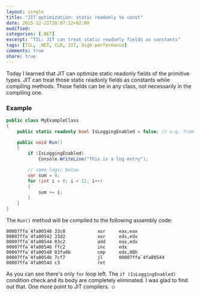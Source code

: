 ```yaml
---
layout: single
title: "JIT optimization: static readonly to const"
date: 2015-12-21T20:07:12+02:00
modified:
categories: [.NET]
excerpt: "TIL: JIT can treat static readonly fields as constants"
tags: [TIL, .NET, CLR, JIT, High-performance]
comments: true
share: true
---
```


Today I learned that JIT can optimize static readonly fields of the primitive types. JIT can treat those static readonly fields as constants while compiling methods. Those fields can be in any class, not necessarily in the compiling one.

### Example

```csharp
public class MyExampleClass
{
    public static readonly bool IsLoggingEnabled = false; // e.g. from config

    public void Run()
    {
        if (IsLoggingEnabled)
            Console.WriteLine("This is a log entry");

        // some logic below
        var sum = 0;
        for (int i = 0; i < 11; i++)
        {
            sum += i;
        }
    }
}
```

The `Run()` method will be compiled to the following assembly code:

```
00007ffa`4fa00540 33c0            xor     eax,eax
00007ffa`4fa00542 33d2            xor     edx,edx
00007ffa`4fa00544 03c2            add     eax,edx
00007ffa`4fa00546 ffc2            inc     edx
00007ffa`4fa00548 83fa0b          cmp     edx,0Bh
00007ffa`4fa0054b 7cf7            jl      00007ffa`4fa00544
00007ffa`4fa0054d c3              ret
```

As you can see there's only `for` loop left. The `if (IsLoggingEnabled)` condition check and its body are completely eliminated. I was glad to find out that. One more point to JIT compilers. :relaxed:
